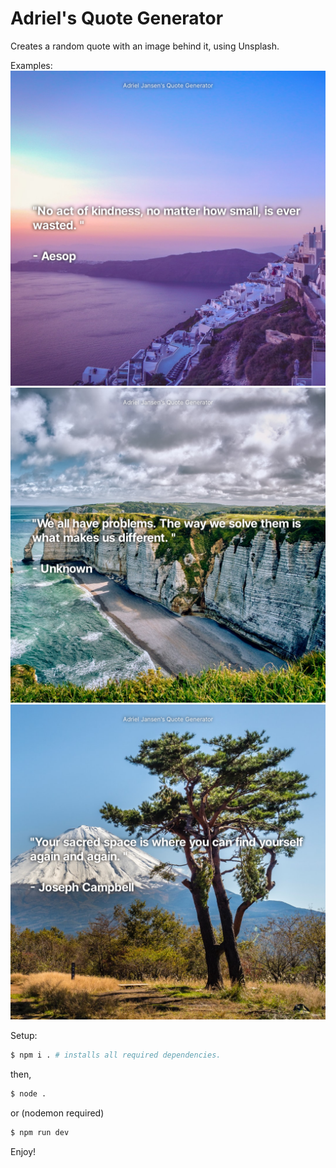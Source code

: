 # Adriel's Quote Generator
Creates a random quote with an image behind it, using Unsplash.

Examples:
![Example Quote 1](./output/4fa202c1-f1c9-4d9d-a960-b8d53791e30a.png)
![Example Quote 2](./output/a109af7c-d48b-4d42-ba91-258830eb0421.png)
![Example Quote 3](./output/c17b14e1-dcf4-4229-ba52-385ab9b8ec34.png)

Setup:
```sh
$ npm i . # installs all required dependencies.
```

then,
```sh
$ node .
```

or (nodemon required)
```sh
$ npm run dev
```

Enjoy!
